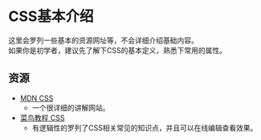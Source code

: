 # CSS基本介绍

这里会罗列一些基本的资源网址等，不会详细介绍基础内容。  
如果你是初学者，建议先了解下CSS的基本定义，熟悉下常用的属性。

## 资源

- [MDN CSS](https://developer.mozilla.org/zh-CN/docs/Web/CSS)
  - 一个很详细的讲解网站。
- [菜鸟教程 CSS](https://www.runoob.com/css/css-tutorial.html)
  - 有逻辑性的罗列了CSS相关常见的知识点，并且可以在线编辑查看效果。
